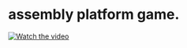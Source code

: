 # assembly platform game.

[![Watch the video](https://img.youtube.com/vi/CIIyYMxVCYM/maxresdefault.jpg)](https://www.youtube.com/watch?v=CIIyYMxVCYM)
